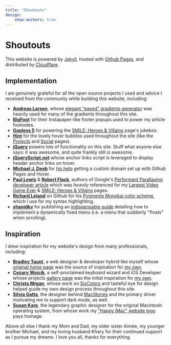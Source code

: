 ```yaml
---
title: "Shoutouts"
design:
    show-anchors: true
---
```


# Shoutouts

This website is powered by [Jekyll](http://jekyllrb.com/), hosted with [Github Pages](https://github.com/Barrowclift/barrowclift.github.io), and distributed by [Cloudflare](https://www.cloudflare.com/).

## Implementation

I am genuinely grateful for all the open source projects I used and advice I received from the community while building this website, including:

* **[Andreas Larsen](https://larsenwork.com/)**, whose [elegant "eased" gradients generator](https://larsenwork.com/easing-gradients/) was heavily used for many of the gradients throughout this site.
* **[BigFoot](http://www.bigfootjs.com/)** for their Instapaper-like footer popups used to power my article footnotes.
* **[Gapless 5](https://github.com/regosen/Gapless-5)** for powering the [SMiLE: Heroes & Villains](http://localhost:4000/projects/music/smile-heroes-and-villains-mix/) page's jukebox.
* **[Hint](https://github.com/chinchang/hint.css)** for the lovely hover bubbles used throughout the site (like the [Projects](/projects) and [Social](/social) pages).
* **[jQuery](https://jquery.com)** powers lots of functionality on this site. Stuff what anyone else says: it was awesome, and quite frankly still *is* awesome.
* **[jQueryScript.net](http://www.jqueryscript.net/other/jQuery-Plugin-To-Add-Unique-Anchor-Links-To-Headlines-anchor-js.html)** whose anchor links script is leveraged to display header anchor links on hover.
* **[Michael J. Deeb](https://michaeljdeeb.com/)** for [his help](http://michaeljdeeb.com/blog/using-a-custom-domain-with-github-pages/) getting a custom domain set up with Github Pages and Hover.
* **[Paul Lewis](https://developers.google.com/web/resources/contributors#paullewis)** & **[Robert Flack](https://developers.google.com/web/resources/contributors#flackr)**, authors of Google's [Performant Parallaxing developer article](https://developers.google.com/web/updates/2016/12/performant-parallaxing) which was *heavily* referenced for my [Largest Video Game Ever](\/projects/code/the-largest-video-game-ever-made/) & [SMiLE: Heroes & Villains](http://localhost:4000/projects/music/smile-heroes-and-villains-mix/) pages.
* **[Richard Leland](https://github.com/richleland)** on Github for his [Pygments Monokai color scheme](https://github.com/richleland/pygments-css/blob/master/monokai.css), which I use for my syntax highlighting.
* **[shanidkv](http://www.shanidkv.com/blogs/shanidkv)** for publishing an [indispensable guide](http://www.shanidkv.com/blog/how-create-fixed-menu-when-scrolling-page) detailing how to implement a dynamically fixed menu (i.e. a menu that suddenly "floats" when scrolling).

## Inspiration

I drew inspiration for my website's design from many professionals, including:

* **[Bradley Taunt](https://bt.ht/)**, a web designer & developer hybrid like myself whose [original home page](https://web.archive.org/web/20200410050054/https://uglyduck.ca/) was the source of inspiration for [my own](/).
* **[Cezary Wojcik](http://cezarywojcik.com/)**, a self-proclaimed keyboard wizard and iOS Developer whose projects [gallery page](http://cezarywojcik.com/gallery) was the initial inspiration for [my own](/projects/).
* **[Christa Mrgan](https://www.antichrista.com/)**, whose work on [SixColors](https://sixcolors.com/about/) and tasteful eye for design helped guide my own design process throughout this site.
* **[Silvia Gatta](https://web.archive.org/web/20160302134415/http://www.pixelcave.net/)**, the designer behind [MacStories](https://www.macstories.net/) and the primary driver motivating me to support dark mode, as well.
* **[Susan Kare](http://www.kare.com/portfolio/03_apple_macicons.html)**, the legendary graphic designer for the original Macintosh operating system, from whose work my ["Happy iMac" website logo](/images/share-banner.jpg) pays homage.

Above all else I thank my Mom and Dad, my older sister Aimée, my younger brother Michael, and my loving husband Khary for their continued support as I pursue my dreams. I love you all, thanks for everything.